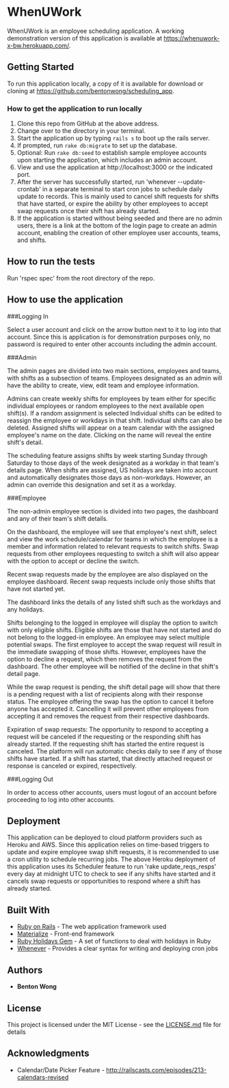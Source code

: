 # WhenUWork

WhenUWork is an employee scheduling application.  A working demonstration version of this application is available at https://whenuwork-x-bw.herokuapp.com/.

## Getting Started

To run this application locally, a copy of it is available for download or cloning at https://github.com/bentonwong/scheduling_app.

### How to get the application to run locally

1. Clone this repo from GitHub at the above address.
2. Change over to the directory in your terminal.
3. Start the application up by typing `rails s` to boot up the rails server.
4. If prompted, run `rake db:migrate` to set up the database.
5. Optional: Run `rake db:seed` to establish sample employee accounts upon starting the application, which includes an admin account.
6. View and use the application at http://localhost:3000 or the indicated port.
7. After the server has successfully started, run 'whenever --update-crontab' in a separate terminal to start cron jobs to schedule daily update to records.  This is mainly used to cancel shift requests for shifts that have started, or expire the ability by other employees to accept swap requests once their shift has already started.
8. If the application is started without being seeded and there are no admin users, there is a link at the bottom of the login page to create an admin account, enabling the creation of other employee user accounts, teams, and shifts.

## How to run the tests

Run 'rspec spec' from the root directory of the repo.

## How to use the application

###Logging In

Select a user account and click on the arrow button next to it to log into that account. Since this is application is for demonstration purposes only, no password is required to enter other accounts including the admin account.

###Admin

The admin pages are divided into two main sections, employees and teams, with shifts as a subsection of teams.  Employees designated as an admin will have the ability to create, view, edit team and employee information.  

Admins can create weekly shifts for employees by team either for specific individual employees or random employees to the next available open shift(s). If a random assignment is selected  Individual shifts can be edited to reassign the employee or workdays in that shift.  Individual shifts can also be deleted.  Assigned shifts will appear on a team calendar with the assigned employee's name on the date.  Clicking on the name will reveal the entire shift's detail.

The scheduling feature assigns shifts by week starting Sunday through Saturday to those days of the week designated as a workday in that team's details page.  When shifts are assigned, US holidays are taken into account and automatically designates those days as non-workdays.  However, an admin can override this designation and set it as a workday.

###Employee

The non-admin employee section is divided into two pages, the dashboard and any of their team's shift details.

On the dashboard, the employee will see that employee's next shift, select and view the work schedule/calendar for teams in which the employee is a member and information related to relevant requests to switch shifts.  Swap requests from other employees requesting to switch a shift will also appear with the option to accept or decline the switch.

Recent swap requests made by the employee are also displayed on the employee dashboard.  Recent swap requests include only those shifts that have not started yet.

The dashboard links the details of any listed shift such as the workdays and any holidays.  

Shifts belonging to the logged in employee will display the option to switch with only eligible shifts.  Eligible shifts are those that have not started and do not belong to the logged-in employee.  An employee may select multiple potential swaps.  The first employee to accept the swap request will result in the immediate swapping of those shifts.  However, employees have the option to decline a request, which then removes the request from the dashboard.  The other employee will be notified of the decline in that shift's detail page.

While the swap request is pending, the shift detail page will show that there is a pending request with a list of recipients along with their response status.  The employee offering the swap has the option to cancel it before anyone has accepted it.  Cancelling it will prevent other employees from accepting it and removes the request from their respective dashboards.

Expiration of swap requests: The opportunity to respond to accepting a request will be canceled if the requesting or the responding shift has already started.  If the requesting shift has started the entire request is canceled.  The platform will run automatic checks daily to see if any of those shifts have started.  If a shift has started, that directly attached request or response is canceled or expired, respectively.

###Logging Out

In order to access other accounts, users must logout of an account before proceeding to log into other accounts.

## Deployment

This application can be deployed to cloud platform providers such as Heroku and AWS.  Since this application relies on time-based triggers to update and expire employee swap shift requests, it is recommended to use a cron utility to schedule recurring jobs.  The above Heroku deployment of this application uses its Scheduler feature to run 'rake update_reqs_resps' every day at midnight UTC to check to see if any shifts have started and it cancels swap requests or opportunities to respond where a shift has already started.

## Built With

* [Ruby on Rails](http://rubyonrails.org/) - The web application framework used
* [Materialize](http://materializecss.com/) - Front-end framework
* [Ruby Holidays Gem](https://github.com/holidays/holidays) - A set of functions to deal with holidays in Ruby
* [Whenever](https://github.com/javan/whenever) - Provides a clear syntax for writing and deploying cron jobs

## Authors

* **Benton Wong**

## License

This project is licensed under the MIT License - see the [LICENSE.md](LICENSE.md) file for details

## Acknowledgments

* Calendar/Date Picker Feature - http://railscasts.com/episodes/213-calendars-revised
